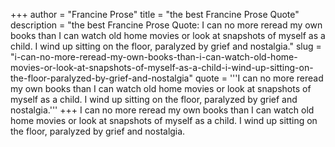+++
author = "Francine Prose"
title = "the best Francine Prose Quote"
description = "the best Francine Prose Quote: I can no more reread my own books than I can watch old home movies or look at snapshots of myself as a child. I wind up sitting on the floor, paralyzed by grief and nostalgia."
slug = "i-can-no-more-reread-my-own-books-than-i-can-watch-old-home-movies-or-look-at-snapshots-of-myself-as-a-child-i-wind-up-sitting-on-the-floor-paralyzed-by-grief-and-nostalgia"
quote = '''I can no more reread my own books than I can watch old home movies or look at snapshots of myself as a child. I wind up sitting on the floor, paralyzed by grief and nostalgia.'''
+++
I can no more reread my own books than I can watch old home movies or look at snapshots of myself as a child. I wind up sitting on the floor, paralyzed by grief and nostalgia.
